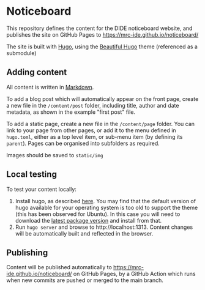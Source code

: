 # Noticeboard

This repository defines the content for the DIDE noticeboard website, and publishes the site on GitHub Pages to
https://mrc-ide.github.io/noticeboard/ 

The site is built with [Hugo](https://gohugo.io/), using the [Beautiful Hugo](https://github.com/halogenica/beautifulhugo.git) 
theme (referenced as a submodule)

## Adding content

All content is written in [Markdown](https://github.com/halogenica/beautifulhugo.git).

To add a blog post which will automatically appear on the front page, create a new file in the `/content/post` folder, including
title, author and date metadata, as shown in the example "first post" file. 

To add a static page, create a new file in the `/content/page` folder. You can link to your page from other pages, or add it to the 
menu defined in `hugo.toml`, either as a top level item, or sub-menu item (by defining its `parent`). Pages can be 
organised into subfolders as required.

Images should be saved to `static/img`

## Local testing

To test your content locally:
1. Install hugo, as described [here](https://gohugo.io/installation/). You may find that the default version of hugo available
for your operating system is too old to support the theme (this has been observed for Ubuntu). In this case you will need
to download the [latest package version](https://github.com/gohugoio/hugo/releases/latest) and install from that.  
2. Run `hugo server` and browse to http://localhost:1313. Content changes will be automatically built and reflected in the browser.

## Publishing

Content will be published automatically to https://mrc-ide.github.io/noticeboard/ on GitHub Pages, by a GitHub Action which runs when new commits are pushed or merged
to the main branch. 


